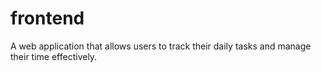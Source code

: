 # frontend
A web application that allows users to track their daily tasks and manage their time effectively.
